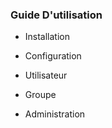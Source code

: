### Guide D'utilisation

- Installation

- Configuration

- Utilisateur

- Groupe

- Administration
